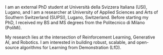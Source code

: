 I am an external PhD student at Università della Svizzera Italiana (USI), Lugano, and I am a researcher at University of Applied Sciences and Arts of Southern Switzerland (SUPSI), Lugano, Switzerland.
Before starting my PhD, I received my BS and MS degrees from the Politecnico di Milano (PoliMi).

My research lies at the intersection of Reinforcement Learning, Generative AI, and Robotics. I am interested in building robust, scalable, and open-source algorithms for Learning from Demonstration (LfD).
